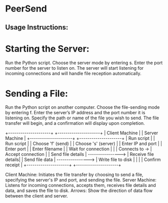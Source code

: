 # PeerSend

## Usage Instructions:
# Starting the Server:

Run the Python script.
Choose the server mode by entering s.
Enter the port number for the server to listen on.
The server will start listening for incoming connections and will handle file reception automatically.

# Sending a File:

Run the Python script on another computer.
Choose the file-sending mode by entering f.
Enter the server’s IP address and the port number it is listening on.
Specify the path or name of the file you wish to send.
The file transfer will begin, and a confirmation will display upon completion.


+---------------------+                    +---------------------+
|   Client Machine    |                    |   Server Machine    |
+---------------------+                    +---------------------+
| Run script          |                    | Run script          |
| Choose 'f' (send)   |                    | Choose 's' (server) |
| Enter IP and port   |                    | Enter port          |
| Enter filename      |                    | Wait for connection |
|                     |  Connects to ->    | Accept connection   |
| Send file details   | ---------------->  | Receive file details|
| Send file data      | ---------------->  | Write file to disk  |
|                     |                    | Confirm receipt     |
+---------------------+                    +---------------------+

Client Machine: Initiates the file transfer by choosing to send a file, specifying the server's IP and port, and sending the file.
Server Machine: Listens for incoming connections, accepts them, receives file details and data, and saves the file to disk.
Arrows: Show the direction of data flow between the client and server.


